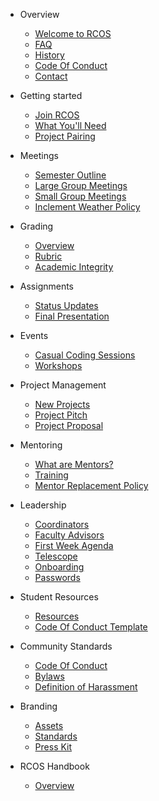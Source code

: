 - Overview

  - [Welcome to RCOS](README.md)
  - [FAQ](overview/faq.md)
  - [History](overview/history.md)
  - [Code Of Conduct](overview/code_of_conduct.md)
  <!-- * [Sponsors](overview/sponsors.md) -->
  - [Contact](overview/contact.md)

- Getting started

  - [Join RCOS](membership/join_rcos.md)
  - [What You'll Need](membership/requirements.md)
  - [Project Pairing](membership/project_pairing.md)

- Meetings

  - [Semester Outline](meetings/semester_outline.md)
  - [Large Group Meetings](meetings/large_group_meetings.md)
  - [Small Group Meetings](meetings/small_group_meetings.md)
  - [Inclement Weather Policy](meetings/inclement_weather.md)

- Grading

  - [Overview](grading/README.md)
  - [Rubric](grading/rubric.md)
  - [Academic Integrity](grading/academic_integrity.md)

- Assignments

  - [Status Updates](grading/status_updates)
  - [Final Presentation](grading/presentations)

- Events

  - [Casual Coding Sessions](events/casual_coding_sessions.md)
    <!-- - [Tech Talks](events/tech_talks.md) -->
    <!-- - [Code Jams](events/code_jams.md) -->
    <!-- - [Hackathons](events/hackathons.md) -->
  - [Workshops](events/workshops.md)
    <!-- - [Accepted Students Day](events/accepted_students_day.md) -->
    <!-- - [NRB](events/nrb.md) -->
    <!-- - [Hosting an Event](events/hosting.md) -->
    <!-- - Work Groups -->
    <!-- - [Overview](work_groups/README.md) -->
    <!-- - [Archival](work_groups/archival.md) -->
    <!-- - [Event Planning](work_groups/event_planning.md) -->
    <!-- - [Outreach](work_groups/outreach.md) -->
    <!-- - [Public Relations](work_groups/public_relations.md) -->
    <!-- - [Sponsorship](work_groups/sponsorship.md) -->
    <!-- - [Student Resources](work_groups/student_resources.md) -->

- Project Management

  - [New Projects](project_management/new_projects)
  - [Project Pitch](project_management/pitch)
  - [Project Proposal](grading/documentation?id=proposal)
  <!-- - [Managing a Project](#) -->

- Mentoring

  - [What are Mentors?](mentoring/README.md)
  - [Training](mentoring/training.md)
  - [Mentor Replacement Policy](mentoring/replacement.md)

- Leadership

  - [Coordinators](leadership/coordinators.md)
  - [Faculty Advisors](leadership/faculty.md)
  - [First Week Agenda](leadership/agenda.md)
  - [Telescope](leadership/telescope.md)
  - [Onboarding](leadership/onboarding.md)
  - [Passwords](leadership/passwords.md)

- Student Resources
  <!-- * [Presentation Slides](resources/slides.md) TODO: return when we figure out slides -->

  - [Resources](resources/README.md)
  - [Code Of Conduct Template](community/code_of_conduct_template.md)

- Community Standards

  - [Code Of Conduct](community/CODE_OF_CONDUCT.md)
  - [Bylaws](community/bylaws.md)
  - [Definition of Harassment](community/harassment_guidelines.md)

- Branding

  - [Assets](resources/brand_assets.md)
  - [Standards](resources/brand_standards.md)
  - [Press Kit](resources/press_kit.md)

- RCOS Handbook
  - [Overview](handbook/README.md)
